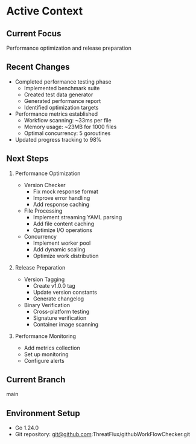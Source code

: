 # Active Context

## Current Focus
Performance optimization and release preparation

## Recent Changes
- Completed performance testing phase
  * Implemented benchmark suite
  * Created test data generator
  * Generated performance report
  * Identified optimization targets
- Performance metrics established
  * Workflow scanning: ~33ms per file
  * Memory usage: ~23MB for 1000 files
  * Optimal concurrency: 5 goroutines
- Updated progress tracking to 98%

## Next Steps
1. Performance Optimization
   - Version Checker
     * Fix mock response format
     * Improve error handling
     * Add response caching
   - File Processing
     * Implement streaming YAML parsing
     * Add file content caching
     * Optimize I/O operations
   - Concurrency
     * Implement worker pool
     * Add dynamic scaling
     * Optimize work distribution

2. Release Preparation
   - Version Tagging
     * Create v1.0.0 tag
     * Update version constants
     * Generate changelog
   - Binary Verification
     * Cross-platform testing
     * Signature verification
     * Container image scanning

3. Performance Monitoring
   - Add metrics collection
   - Set up monitoring
   - Configure alerts

## Current Branch
main

## Environment Setup
- Go 1.24.0
- Git repository: git@github.com:ThreatFlux/githubWorkFlowChecker.git
